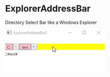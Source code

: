 # ExplorerAddressBar
Directory Select Bar like a Windows Explorer

![デモ動画](https://github.com/hsytkm/ExplorerAddressBar/blob/master/sample.gif)
